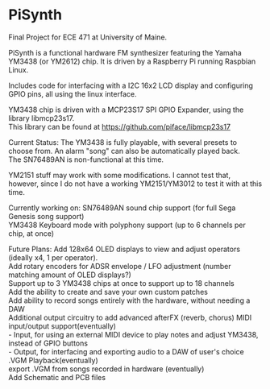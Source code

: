 # PiSynth
  
Final Project for ECE 471 at University of Maine.

PiSynth is a functional hardware FM synthesizer featuring the Yamaha YM3438 (or YM2612) chip. It is driven by a Raspberry Pi running Raspbian Linux.  

Includes code for interfacing with a I2C 16x2 LCD display and configuring GPIO pins, all using the linux interface.  

YM3438 chip is driven with a MCP23S17 SPI GPIO Expander, using the library libmcp23s17.  
This library can be found at https://github.com/piface/libmcp23s17  

Current Status:
The YM3438 is fully playable, with several presets to choose from. An alarm "song" can also be automatically played back.  
The SN76489AN is non-functional at this time.  

YM2151 stuff may work with some modifications. I cannot test that, however, since I do not have a working YM2151/YM3012 to test it with at this time.

Currently working on: SN76489AN sound chip support (for full Sega Genesis song support)  
                      YM3438 Keyboard mode with polyphony support (up to 6 channels per chip, at once)  
                      
Future Plans:         Add 128x64 OLED displays to view and adjust operators (ideally x4, 1 per operator).  
                      Add rotary encoders for ADSR envelope / LFO adjustment (number matching amount of OLED displays?)  
                      Support up to 3 YM3438 chips at once to support up to 18 channels  
                      Add the ability to create and save your own custom patches  
                      Add ability to record songs entirely with the hardware, without needing a DAW  
                      Additional output circuitry to add advanced afterFX (reverb, chorus)
                      MIDI input/output support(eventually)  
                          - Input, for using an external MIDI device to play notes and adjust YM3438, instead of GPIO buttons  
                          - Output, for interfacing and exporting audio to a DAW of user's choice  
                      .VGM Playback(eventually)  
                      export .VGM from songs recorded in hardware (eventually)  
                      Add Schematic and PCB files 
                      

